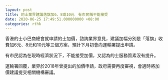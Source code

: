 ```yaml
---
layout: post
title: 的士業界建議落旗加6、8或10元　有市民稱不能接受
date: 2020-06-25 17:49:51.000000000 +08:00
categories: rthk
---
```


香港的士小巴商總會就申請的士加價，諮詢業界意見，建議加幅分別是「落旗」收費加6元、8元和10元等三個方案，預計下月初會向運輸署提出申請。

有市民認為在現時經濟狀況下，不能接受加價，又認為的士服務質素沒有提升。

運輸署回覆，業界於2018年曾提出的加價申請，政府需要再度審視，會適時將加價建議提交相關機構審議。
